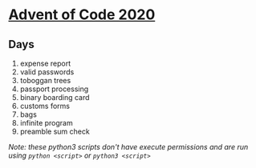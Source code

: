 # [Advent of Code 2020](https://adventofcode.com/2020)

## Days

1) expense report
2) valid passwords
3) toboggan trees
4) passport processing
5) binary boarding card
6) customs forms
7) bags
8) infinite program
9) preamble sum check

*Note: these python3 scripts don't have execute permissions and are run using `python <script>` or `python3 <script>`*

